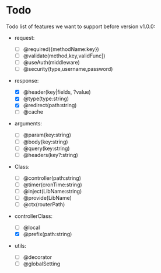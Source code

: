 # Todo

Todo list of features we want to support before version v1.0.0:

- request:

  - [ ] @required({methodName:key})
  - [ ] @validate(method,key,validFunc])
  - [ ] @useAuth(middleware)
  - [ ] @security(type,username,password)

- response:

  - [x] @header(key|fields, ?value)
  - [x] @type(type:string)
  - [x] @redirect(path:string)
  - [ ] @cache

- arguments:

  - [ ] @param(key:string)
  - [ ] @body(key:string)
  - [ ] @query(key:string)
  - [ ] @headers(key?:string)

- Class:

  - [ ] @controller(path:string)
  - [ ] @timer(cronTime:string)
  - [ ] @inject(LibName:string)
  - [ ] @provide(LibName)
  - [ ] @ctx(routerPath)

- controllerClass:

  - [ ] @local
  - [x] @prefix(path:string)

- utils:

  - [ ] @decorator
  - [ ] @globalSetting
